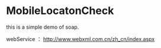MobileLocatonCheck
==================

this is a simple demo of soap.

webService ： http://www.webxml.com.cn/zh_cn/index.aspx
